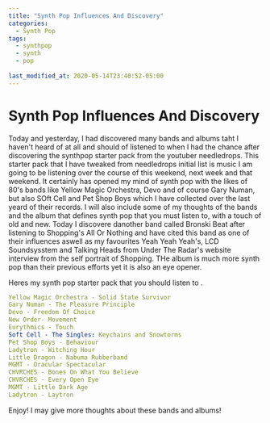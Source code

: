 ```yaml
---
title: "Synth Pop Influences And Discovery"
categories:
  - Synth Pop
tags:
  - synthpop
  - synth
  - pop
  
last_modified_at: 2020-05-14T23:40:52-05:00
---
```


# Synth Pop Influences And Discovery

Today and yesterday, I had discovered many bands and albums taht I haven't heard of at all and should of listened to when I had the chance after discovering the synthpop starter pack from the youtuber needledrops.
This starter pack that I have tweaked from needledrops initial list is music I am going to be listening over the course of this weekend, next week and that weekend.
It certainly has opened my mind of synth pop with the likes of 80's bands like Yellow Magic Orchestra, Devo and of course Gary Numan, but also SOft Cell and Pet Shop Boys which I have collected over the last yeard of their records.
I will also include some of my thoughts of the bands and the album that defines synth pop that you must listen to, with a touch of old and new. Today I discovere danother band called Bronski Beat after listening to Shopping's All Or Nothing and have cited this band as one of their influences aswell as my favourites Yeah Yeah Yeah's, LCD Soundsysstem and Talking Heads from Under The Radar's website interview from the self portrait of Shopping. THe album is much more synth pop than their previous efforts yet it is also an eye opener.

Heres my synth pop starter pack that you should listen to .

```yaml
Yellow Magic Orchestra - Solid State Survivor
Gary Numan - The Pleasure Principle 
Devo - Freedom Of Choice
New Order- Movement
Eurythmics - Touch
Soft Cell - The Singles: Keychains and Snowtorms
Pet Shop Boys - Behaviour
Ladytron - Witching Hour
Little Dragon - Nabuma Rubberband
MGMT - Oracular Spectacular
CHVRCHES - Bones On What You Believe
CHVRCHES - Every Open Eye
MGMT - Little Dark Age
Ladytron - Laytron
```

Enjoy! I may give more thoughts about these bands and albums! 

